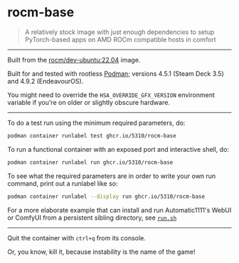 # rocm-base

> A relatively stock image with just enough dependencies to setup PyTorch-based apps on AMD ROCm compatible hosts in comfort

---

Built from the [rocm/dev-ubuntu:22.04](https://hub.docker.com/r/rocm/dev-ubuntu-22.04) image. 

Built for and tested with rootless [Podman](https://podman.io/); versions 4.5.1 (Steam Deck 3.5) and 4.9.2 (EndeavourOS).

You might need to override the `HSA_OVERRIDE_GFX_VERSION` environment variable if you're on older or slightly obscure hardware.

---

To do a test run using the minimum required parameters, do:

```sh
podman container runlabel test ghcr.io/5310/rocm-base
```

To run a functional container with an exposed port and interactive shell, do:

```sh
podman container runlabel run ghcr.io/5310/rocm-base
```

To see what the required parameters are in order to write your own run command, print out a runlabel like so:

```sh
podman container runlabel --display run ghcr.io/5310/rocm-base
```

For a more elaborate example that can install and run Automatic1111's WebUI or ComfyUI from a persistent sibling directory, see [`run.sh`](run.sh)

---

Quit the container with `ctrl+q` from its console. 

Or, you know, kill it, because instability is the name of the game!